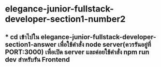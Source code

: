# elegance-junior-fullstack-developer-section1-number2
## * cd เข้าไปใน elegance-junior-fullstack-developer-section1-answer เพื่อใช้คำสั่ง node server(ควรรันอยู่ที่ PORT:3000) เพื่อเปิด server และค่อยใช้คำสั่ง npm run dev สำหรับรัน Frontend

